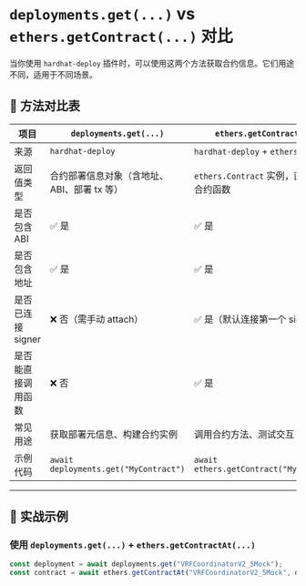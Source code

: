 # `deployments.get(...)` vs `ethers.getContract(...)` 对比

当你使用 `hardhat-deploy` 插件时，可以使用这两个方法获取合约信息。它们用途不同，适用于不同场景。

## 📌 方法对比表

| 项目                  | `deployments.get(...)`                             | `ethers.getContract(...)`                            |
|-----------------------|----------------------------------------------------|------------------------------------------------------|
| 来源                  | `hardhat-deploy`                                   | `hardhat-deploy` + `ethers`                         |
| 返回值类型            | 合约部署信息对象（含地址、ABI、部署 tx 等）       | `ethers.Contract` 实例，直接可调用合约函数          |
| 是否包含 ABI          | ✅ 是                                               | ✅ 是                                                 |
| 是否包含地址          | ✅ 是                                               | ✅ 是                                                 |
| 是否已连接 signer     | ❌ 否（需手动 attach）                              | ✅ 是（默认连接第一个 signer）                       |
| 是否能直接调用函数    | ❌ 否                                               | ✅ 是                                                 |
| 常见用途              | 获取部署元信息、构建合约实例                        | 调用合约方法、测试交互                               |
| 示例代码              | `await deployments.get("MyContract")`             | `await ethers.getContract("MyContract")`            |

---

## 🧪 实战示例

### 使用 `deployments.get(...)` + `ethers.getContractAt(...)`

```js
const deployment = await deployments.get("VRFCoordinatorV2_5Mock");
const contract = await ethers.getContractAt("VRFCoordinatorV2_5Mock", deployment.address);
